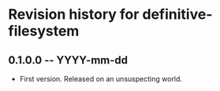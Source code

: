 # Revision history for definitive-filesystem

## 0.1.0.0  -- YYYY-mm-dd

* First version. Released on an unsuspecting world.
